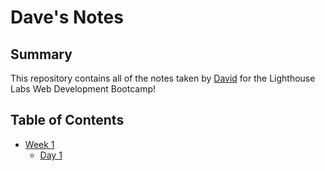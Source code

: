 # Dave's Notes

## Summary 

This repository contains all of the notes taken by [David](https://github.com/davidMfolkins) for the Lighthouse Labs Web Development Bootcamp!


## Table of Contents

* [Week 1](/Week_1)
  * [Day 1](/Week_1/Day_1)